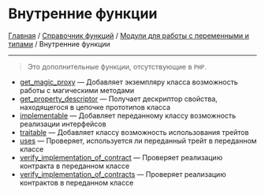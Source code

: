 # Внутренние функции

[Главная](../../../README.md) / [Справочник функций](../../funcref.md) /
[Модули для работы с переменными и типами](../vartype.md) / Внутренние функции

---

> Это дополнительные функции, отсутствующие в `PHP`.

-   [get_magic_proxy](./other/get_magic_proxy.md) &mdash; Добавляет экземпляру класса возможность
    работы с магическими методами
-   [get_property_descriptor](./other/get_property_descriptor.md) &mdash; Получает дескриптор
    свойства, находящегося в цепочке прототипов класса
-   [implementable](./other/implementable.md) &mdash; Добавляет переданному классу возможность
    реализации интерфейсов
-   [traitable](./other/traitable.md) &mdash; Добавляет классу возможность использования трейтов
-   [uses](./other/uses.md) &mdash; Проверяет, используется ли переданный трейт в переданном классе
-   [verify_implementation_of_contract](./other/verify_implementation_of_contract.md) &mdash;
    Проверяет реализацию контракта в переданном классе
-   [verify_implementation_of_contracts](./other/verify_implementation_of_contracts.md) &mdash;
    Проверяет реализацию контрактов в переданном классе

